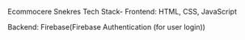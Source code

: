 Ecommocere Snekres
Tech Stack-
Frontend: HTML, CSS, JavaScript

Backend: Firebase(Firebase Authentication (for user login))
